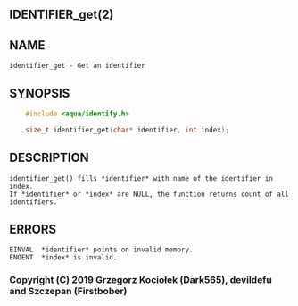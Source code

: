 ## IDENTIFIER_get(2)

## NAME
	identifier_get - Get an identifier

## SYNOPSIS
```c
	#include <aqua/identify.h>

	size_t identifier_get(char* identifier, int index);
```

## DESCRIPTION
	identifier_get() fills *identifier* with name of the identifier in index.
	If *identifier* or *index* are NULL, the function returns count of all identifiers.

## ERRORS
	EINVAL	*identifier* points on invalid memory.
	ENOENT	*index* is invalid.

### Copyright (C) 2019 Grzegorz Kociołek (Dark565), devildefu and Szczepan (Firstbober)
